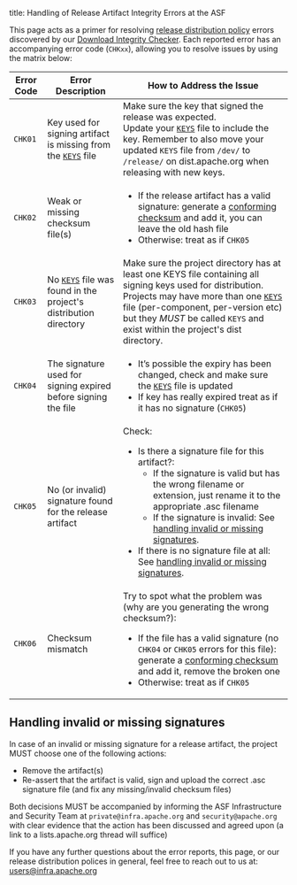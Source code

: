 title: Handling of Release Artifact Integrity Errors at the ASF


This page acts as a primer for resolving [release distribution policy](https://infra.apache.org/release-distribution) errors discovered by our [Download Integrity Checker](https://github.com/apache/infrastructure-download-integrity-checker).
Each reported error has an accompanying error code (`CHKxx`), allowing you to resolve issues by using the matrix below:


| Error Code | Error Description | How to Address the Issue |
|------------|-------------------|------------|
| `CHK01`    | Key used for signing artifact is missing from the [`KEYS`](https://infra.apache.org/release-signing.html#key-basics) file | Make sure the key that signed the release was expected. <br/>Update your [`KEYS`](https://infra.apache.org/release-signing.html#key-basics) file to include the key. Remember to also move your updated `KEYS` file from `/dev/` to `/release/` on dist.apache.org when releasing with new keys. |
| `CHK02`    | Weak or missing checksum file(s) | <ul><li>If the release artifact has a valid signature: generate a [conforming checksum](https://infra.apache.org/release-signing.html#sha-checksum) and add it, you can leave the old hash file</li><li>Otherwise: treat as if `CHK05`</li></ul> |
| `CHK03`    | No [`KEYS`](https://infra.apache.org/release-signing.html#key-basics) file was found in the project's distribution directory | Make sure the project directory has at least one KEYS file containing all signing keys used for distribution. Projects may have more than one [`KEYS`](https://infra.apache.org/release-signing.html#key-basics) file (per-component, per-version etc) but they *MUST* be called `KEYS` and exist within the project's dist directory. |
| `CHK04`    | The signature used for signing expired before signing the file | <ul><li>It’s possible the expiry has been changed, check and make sure the [`KEYS`](https://infra.apache.org/release-signing.html#key-basics) file is updated</li><li>If key has really expired treat as if it has no signature (`CHK05`) |
| `CHK05`    | No (or invalid) signature found for the release artifact | Check: <ul><li>Is there a signature file for this artifact?:<ul><li>If the signature is valid but has the wrong filename or extension, just rename it to the appropriate .asc filename</li><li>If the signature is invalid: See [handling invalid or missing signatures](#invalid-sig).</li></ul></li><li>If there is no signature file at all: See [handling invalid or missing signatures](#invalid-sig). |
| `CHK06`    | Checksum mismatch | Try to spot what the problem was (why are you generating the wrong checksum?): <ul><li>If the file has a valid signature (no `CHK04` or `CHK05` errors for this file): generate a [conforming checksum](https://infra.apache.org/release-signing.html#sha-checksum) and add it, remove the broken one</li><li>Otherwise: treat as if `CHK05`</li></ul> |

## <a id="invalid-sig">Handling invalid or missing signatures</a>
In case of an invalid or missing signature for a release artifact, the project MUST choose one of the following actions:
 - Remove the artifact(s)
 - Re-assert that the artifact is valid, sign and upload the correct .asc signature file (and fix any missing/invalid checksum files)
 
 Both decisions MUST be accompanied by informing the ASF Infrastructure and Security Team 
 at `private@infra.apache.org` and `security@apache.org` with clear evidence that the action 
 has been discussed and agreed upon (a link to a lists.apache.org thread will suffice)

If you have any further questions about the error reports, this page, or our release distribution polices in general, 
feel free to reach out to us at: users@infra.apache.org
